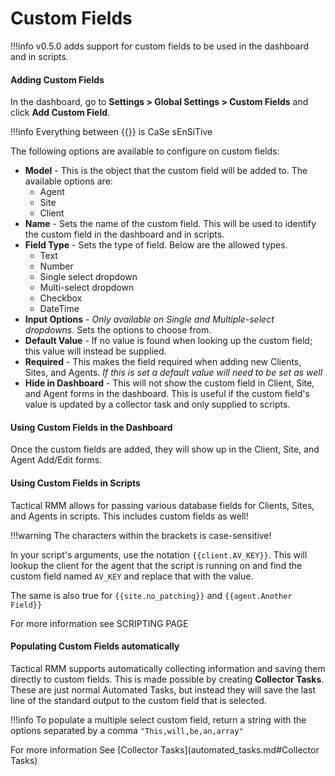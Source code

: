 # Custom Fields

!!!info 
    v0.5.0 adds support for custom fields to be used in the dashboard and in scripts.

#### Adding Custom Fields

In the dashboard, go to **Settings > Global Settings > Custom Fields** and click **Add Custom Field**.

!!!info
    Everything between {{}} is CaSe sEnSiTive

The following options are available to configure on custom fields:

- **Model** - This is the object that the custom field will be added to. The available options are:
    - Agent
    - Site
    - Client
- **Name** - Sets the name of the custom field. This will be used to identify the custom field in the dashboard and in scripts.
- **Field Type** - Sets the type of field. Below are the allowed types.
    - Text
    - Number
    - Single select dropdown
    - Multi-select dropdown
    - Checkbox
    - DateTime
- **Input Options** - *Only available on Single and Multiple-select dropdowns*. Sets the options to choose from.
- **Default Value** - If no value is found when looking up the custom field; this value will instead be supplied.
- **Required** - This makes the field required when adding new Clients, Sites, and Agents. *If this is set a default value will need to be set as well*
- **Hide in Dashboard** - This will not show the custom field in Client, Site, and Agent forms in the dashboard. This is useful if the custom field's value is updated by a collector task and only supplied to scripts.

#### Using Custom Fields in the Dashboard

Once the custom fields are added, they will show up in the Client, Site, and Agent Add/Edit forms.

#### Using Custom Fields in Scripts

Tactical RMM allows for passing various database fields for Clients, Sites, and Agents in scripts. This includes custom fields as well! 

!!!warning
    The characters within the brackets is case-sensitive!

In your script's arguments, use the notation `{{client.AV_KEY}}`. This will lookup the client for the agent that the script is running on and find the custom field named `AV_KEY` and replace that with the value.

The same is also true for `{{site.no_patching}}` and `{{agent.Another Field}}`

For more information see SCRIPTING PAGE

#### Populating Custom Fields automatically

Tactical RMM supports automatically collecting information and saving them directly to custom fields. This is made possible by creating **Collector Tasks**. These are just normal Automated Tasks, but instead they will save the last line of the standard output to the custom field that is selected.

!!!info
    To populate a multiple select custom field, return a string with the options separated by a comma `"This,will,be,an,array"`

For more information See [Collector Tasks](automated_tasks.md#Collector Tasks)
